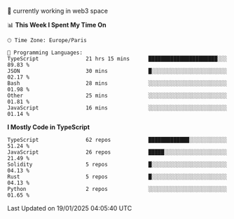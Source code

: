 🔭 currently working in web3 space

<!--START_SECTION:waka-->
📊 **This Week I Spent My Time On** 

```text
🕑︎ Time Zone: Europe/Paris

💬 Programming Languages: 
TypeScript               21 hrs 15 mins      ██████████████████████░░░   89.83 % 
JSON                     30 mins             █░░░░░░░░░░░░░░░░░░░░░░░░   02.17 % 
Bash                     28 mins             ░░░░░░░░░░░░░░░░░░░░░░░░░   01.98 % 
Other                    25 mins             ░░░░░░░░░░░░░░░░░░░░░░░░░   01.81 % 
JavaScript               16 mins             ░░░░░░░░░░░░░░░░░░░░░░░░░   01.14 % 
```

**I Mostly Code in TypeScript** 

```text
TypeScript               62 repos            █████████████░░░░░░░░░░░░   51.24 % 
JavaScript               26 repos            █████░░░░░░░░░░░░░░░░░░░░   21.49 % 
Solidity                 5 repos             █░░░░░░░░░░░░░░░░░░░░░░░░   04.13 % 
Rust                     5 repos             █░░░░░░░░░░░░░░░░░░░░░░░░   04.13 % 
Python                   2 repos             ░░░░░░░░░░░░░░░░░░░░░░░░░   01.65 % 
```




 Last Updated on 19/01/2025 04:05:40 UTC
<!--END_SECTION:waka-->
